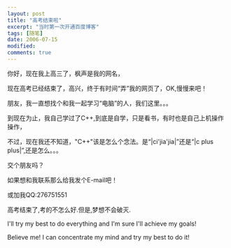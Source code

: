 ```yaml
---
layout: post
title: "高考结束啦"
excerpt: "当时第一次开通百度博客"
tags: [随笔]
date: 2006-07-15 
modified: 
comments: true
---
```



你好，现在我上高三了，枫声是我的网名，

现在高考已经结束了，高兴，终于有时间“弄”我的网页了，OK,慢慢来吧！

朋友，我一直想找个和我一起学习“电脑”的人，我们这里。。。

到现在为止，我自己学过了C++,到底是自学，只是看书，有时也是自己上机操作操作，

不过，现在我还不知道，"C++"该是怎么个念法。是“|ci'jia'jia|”还是“|c plus plus|”,还是怎么。。。

交个朋友吗？

如果想和我联系那么给我发个E-mail吧！

或加我QQ:276751551

高考结束了,考的不怎么好.但是,梦想不会破灭.

I'll try my best to do everything and I'm sure I'll achieve my goals!

Believe me! I can concentrate my mind and try my best to do it!